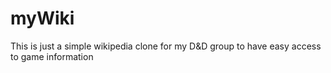 # myWiki

This is just a simple wikipedia clone for my D&D group to have easy access to game information
